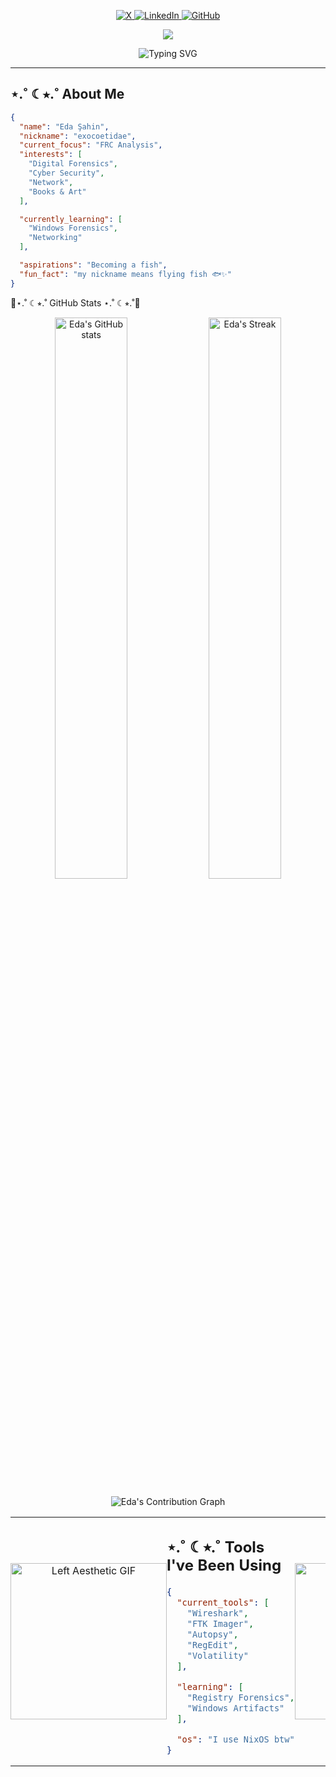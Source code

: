 <!-- Social Media Links -->
<p align="center">
  <a href="https://twitter.com/xid33n">
    <img src="https://img.shields.io/badge/X-000000?style=for-the-badge&logo=x&logoColor=white" alt="X"/>
  </a>
  <a href="https://linkedin.com/in/eda-şahin-a547a8295">
    <img src="https://img.shields.io/badge/LinkedIn-132278?style=for-the-badge&logo=linkedin&logoColor=white" alt="LinkedIn"/>
  </a>
  <a href="https://github.com/EdaShn">
    <img src="https://img.shields.io/badge/GitHub-808080?style=for-the-badge&logo=github&logoColor=white" alt="GitHub"/>
  </a>
</p>

<!-- Animated Header -->
<p align="center">
  <img src="https://capsule-render.vercel.app/api?type=waving&color=0:000000&height=200&section=header&text=Eda%20Şahin&fontSize=70&fontColor=ffffff&animation=fadeIn&fontAlignY=35&desc=Wannabe%20Frc%20Analyst%20|%20Nick:%20exocoetidae&descAlignY=55&descSize=20"/>
</p>
<!-- FRC Notes Animated -->
<p align="center"><img src="https://readme-typing-svg.herokuapp.com?font=Fira+Code&size=18&duration=3000&pause=1000&color=FFFFFF&center=true&vCenter=true&width=500&lines=Aspiring+FRC+Analyst;Diving+deep+into+digital+forensics;Passionate+about+cybersecurity;Always+investigating%2C+always+learning" alt="Typing SVG" />
</p>

---

## ⋆.˚ ☾⭒.˚ About Me
```json
{
  "name": "Eda Şahin",
  "nickname": "exocoetidae",
  "current_focus": "FRC Analysis",
  "interests": [
    "Digital Forensics",
    "Cyber Security", 
    "Network",
    "Books & Art"
  ],

  "currently_learning": [
    "Windows Forensics",
    "Networking"
  ],

  "aspirations": "Becoming a fish",
  "fun_fact": "my nickname means flying fish 🐟✨"
}

```
<table style="border-collapse: collapse; border: none; border-spacing: 0; width: 100%;">
  <tr>
    <!-- Sol GIF -->
    <td width="25%" align="center" valign="middle" style="border: none; padding: 0;">
      <img src="https://media1.tenor.com/m/J-HRG1Ks-k8AAAAd/zen-ichi.gif" width="250" alt="Left Aesthetic GIF"/>
    </td>
    <!-- Orta JSON -->
    <td width="50%" valign="middle" style="border: none; padding: 0;">
      <h2>⋆.˚ ☾⭒.˚ Tools I've Been Using</h2>

```json
{
  "current_tools": [
    "Wireshark",
    "FTK Imager",
    "Autopsy",
    "RegEdit",
    "Volatility"
  ],

  "learning": [
    "Registry Forensics",
    "Windows Artifacts"
  ],

  "os": "I use NixOS btw"
}

```
</td>

<!-- Sağ GIF -->
<td width="25%" align="center" valign="middle" style="border: none; padding: 0;">
  <img src="https://media1.tenor.com/m/9Q3mIF6E2n0AAAAC/art-trippy-art.gif" width="250" alt="Right Trippy GIF"/>
</td>

🪼⋆.˚ ☾⭒.˚ GitHub Stats ⋆.˚ ☾⭒.˚🪼
<p align="center"> <img src="https://github-readme-stats.vercel.app/api?username=EdaShn&show_icons=true&theme=tokyonight&hide_border=true&bg_color=00000000&title_color=ffffff&text_color=cccccc&icon_color=7aa2f7" width="48%" alt="Eda's GitHub stats"/> <img src="https://github-readme-streak-stats.herokuapp.com/?user=EdaShn&theme=tokyonight&hide_border=true&background=00000000&stroke=ffffff" width="48%" alt="Eda's Streak"/> </p> <p align="center"> <img src="https://github-readme-activity-graph.vercel.app/graph?username=EdaShn&bg_color=00000000&color=ffffff&line=7aa2f7&point=7aa2f7&area=true&hide_border=true" alt="Eda's Contribution Graph"/> </p>
